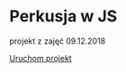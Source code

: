 # Perkusja w JS
projekt z zajęć 09.12.2018

[Uruchom projekt](https://krzysztof97.github.io/DrumkitJS/)